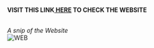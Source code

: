 <b>VISIT THIS LINK<a href="https://hotel-website-by-unnati.netlify.app"> HERE</a> TO CHECK THE WEBSITE</b>


<br>
<i>A snip of the Website</i>
<br>
<img src="https://i.ibb.co/nsrdZyS/WEB.png" alt="WEB" border="0">
